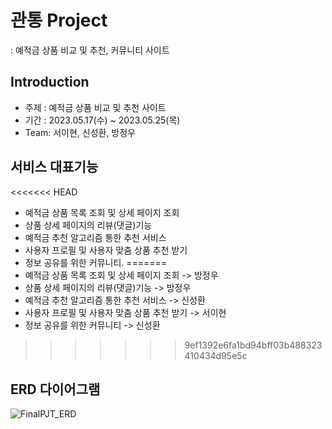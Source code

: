 # 관통 Project
: 예적금 상품 비교 및 추천, 커뮤니티 사이트

## Introduction
- 주제 : 예적금 상품 비교 및 추천 사이트
- 기간 : 2023.05.17(수) ~ 2023.05.25(목)
- Team: 서이현, 신성환, 방정우

## 서비스 대표기능
<<<<<<< HEAD
- 예적금 상품 목록 조회 및 상세 페이지 조회
- 상품 상세 페이지의 리뷰(댓글)기능
- 예적금 추천 알고리즘 통한 추천 서비스
- 사용자 프로필 및 사용자 맞춤 상품 추천 받기
- 정보 공유를 위한 커뮤니티.
=======
- 예적금 상품 목록 조회 및 상세 페이지 조회 -> 방정우
- 상품 상세 페이지의 리뷰(댓글)기능 -> 방정우
- 예적금 추천 알고리즘 통한 추천 서비스 -> 신성환
- 사용자 프로필 및 사용자 맞춤 상품 추천 받기 -> 서이현
- 정보 공유를 위한 커뮤니티 -> 신성환
>>>>>>> 9ef1392e6fa1bd94bff03b488323410434d95e5c

## ERD 다이어그램
![FinalPJT_ERD](https://github.com/I-HYEON/1-Project/assets/122415843/7ae2bb44-f9dd-4218-88da-aee74a80302c)
